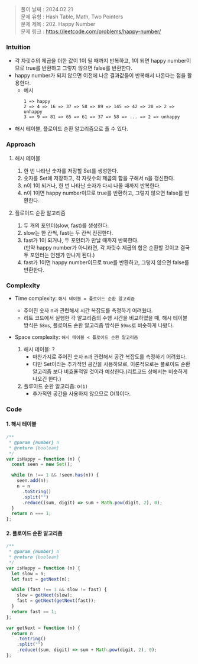 > 풀이 날짜 : 2024.02.21  
> 문제 유형 : Hash Table, Math, Two Pointers  
> 문제 제목 : 202. Happy Number  
> 문제 링크 : https://leetcode.com/problems/happy-number/

### Intuition

- 각 자릿수의 제곱을 더한 값이 1이 될 때까지 반복하고, 1이 되면 happy number이므로 true를 반환하고 그렇지 않으면 false를 반환한다.
- happy number가 되지 않으면 이전에 나온 결과값들이 반복해서 나온다는 점을 활용한다.
  - 예시
    ```
    1 => happy
    2 => 4 => 16 => 37 => 58 => 89 => 145 => 42 => 20 => 2 => unhappy
    3 => 9 => 81 => 65 => 61 => 37 => 58 => ... => 2 => unhappy
    ```
- 해시 테이블, 플로이드 순환 알고리즘으로 풀 수 있다.

### Approach

1. 해시 테이블

   1. 한 번 나타난 숫자를 저장할 Set를 생성한다.
   2. 숫자를 Set에 저장하고, 각 자릿수의 제곱의 합을 구해서 n을 갱신한다.
   3. n이 1이 되거나, 한 번 나타난 숫자가 다시 나올 때까지 반복한다.
   4. n이 1이면 happy number이므로 true를 반환하고, 그렇지 않으면 false를 반환한다.

2. 플로이드 순환 알고리즘
   1. 두 개의 포인터(slow, fast)를 생성한다.
   2. slow는 한 칸씩, fast는 두 칸씩 전진한다.
   3. fast가 1이 되거나, 두 포인터가 만날 때까지 반복한다.  
      (만약 happy number가 아니라면, 각 자릿수 제곱의 합은 순환할 것이고 결국 두 포인터는 언젠가 만나게 된다.)
   4. fast가 1이면 happy number이므로 true를 반환하고, 그렇지 않으면 false를 반환한다.

### Complexity

- Time complexity: `해시 테이블 = 플로이드 순환 알고리즘`

  - 주어진 숫자 n과 관련해서 시간 복잡도를 측정하기 어려웠다.
  - 리트 코드에서 실행한 각 알고리즘의 수행 시간을 비교하였을 때, 해시 테이블 방식은 `58ms`, 플로이드 순환 알고리즘 방식은 `59ms`로 비슷하게 나왔다.

- Space complexity: `해시 테이블 < 플로이드 순환 알고리즘`
  1. 해시 테이블: ?
     - 마찬가지로 주어진 숫자 n과 관련해서 공간 복잡도를 측정하기 어려웠다.
     - 다만 Set이라는 추가적인 공간을 사용하므로, 이론적으로는 플로이드 순환 알고리즘 보다 비효율적일 것이라 예상한다.(리트코드 상에서는 비슷하게 나오긴 한다.)
  2. 플루이드 순환 알고리즘: `O(1)`
     - 추가적인 공간을 사용하지 않으므로 O(1)이다.

### Code

#### 1. 해시 테이블

```js
/**
 * @param {number} n
 * @return {boolean}
 */
var isHappy = function (n) {
  const seen = new Set();

  while (n !== 1 && !seen.has(n)) {
    seen.add(n);
    n = n
      .toString()
      .split("")
      .reduce((sum, digit) => sum + Math.pow(digit, 2), 0);
  }
  return n === 1;
};
```

#### 2. 플로이드 순환 알고리즘

```js
/**
 * @param {number} n
 * @return {boolean}
 */
var isHappy = function (n) {
  let slow = n;
  let fast = getNext(n);

  while (fast !== 1 && slow != fast) {
    slow = getNext(slow);
    fast = getNext(getNext(fast));
  }
  return fast == 1;
};

var getNext = function (n) {
  return n
    .toString()
    .split("")
    .reduce((sum, digit) => sum + Math.pow(digit, 2), 0);
};
```

